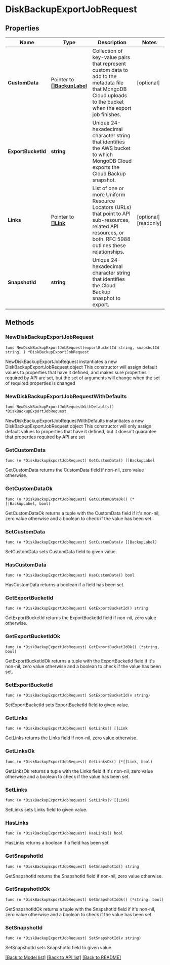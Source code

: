 # DiskBackupExportJobRequest

## Properties

Name | Type | Description | Notes
------------ | ------------- | ------------- | -------------
**CustomData** | Pointer to [**[]BackupLabel**](BackupLabel.md) | Collection of key-value pairs that represent custom data to add to the metadata file that MongoDB Cloud uploads to the bucket when the export job finishes. | [optional] 
**ExportBucketId** | **string** | Unique 24-hexadecimal character string that identifies the AWS bucket to which MongoDB Cloud exports the Cloud Backup snapshot. | 
**Links** | Pointer to [**[]Link**](Link.md) | List of one or more Uniform Resource Locators (URLs) that point to API sub-resources, related API resources, or both. RFC 5988 outlines these relationships. | [optional] [readonly] 
**SnapshotId** | **string** | Unique 24-hexadecimal character string that identifies the Cloud Backup snasphot to export. | 

## Methods

### NewDiskBackupExportJobRequest

`func NewDiskBackupExportJobRequest(exportBucketId string, snapshotId string, ) *DiskBackupExportJobRequest`

NewDiskBackupExportJobRequest instantiates a new DiskBackupExportJobRequest object
This constructor will assign default values to properties that have it defined,
and makes sure properties required by API are set, but the set of arguments
will change when the set of required properties is changed

### NewDiskBackupExportJobRequestWithDefaults

`func NewDiskBackupExportJobRequestWithDefaults() *DiskBackupExportJobRequest`

NewDiskBackupExportJobRequestWithDefaults instantiates a new DiskBackupExportJobRequest object
This constructor will only assign default values to properties that have it defined,
but it doesn't guarantee that properties required by API are set

### GetCustomData

`func (o *DiskBackupExportJobRequest) GetCustomData() []BackupLabel`

GetCustomData returns the CustomData field if non-nil, zero value otherwise.

### GetCustomDataOk

`func (o *DiskBackupExportJobRequest) GetCustomDataOk() (*[]BackupLabel, bool)`

GetCustomDataOk returns a tuple with the CustomData field if it's non-nil, zero value otherwise
and a boolean to check if the value has been set.

### SetCustomData

`func (o *DiskBackupExportJobRequest) SetCustomData(v []BackupLabel)`

SetCustomData sets CustomData field to given value.

### HasCustomData

`func (o *DiskBackupExportJobRequest) HasCustomData() bool`

HasCustomData returns a boolean if a field has been set.

### GetExportBucketId

`func (o *DiskBackupExportJobRequest) GetExportBucketId() string`

GetExportBucketId returns the ExportBucketId field if non-nil, zero value otherwise.

### GetExportBucketIdOk

`func (o *DiskBackupExportJobRequest) GetExportBucketIdOk() (*string, bool)`

GetExportBucketIdOk returns a tuple with the ExportBucketId field if it's non-nil, zero value otherwise
and a boolean to check if the value has been set.

### SetExportBucketId

`func (o *DiskBackupExportJobRequest) SetExportBucketId(v string)`

SetExportBucketId sets ExportBucketId field to given value.


### GetLinks

`func (o *DiskBackupExportJobRequest) GetLinks() []Link`

GetLinks returns the Links field if non-nil, zero value otherwise.

### GetLinksOk

`func (o *DiskBackupExportJobRequest) GetLinksOk() (*[]Link, bool)`

GetLinksOk returns a tuple with the Links field if it's non-nil, zero value otherwise
and a boolean to check if the value has been set.

### SetLinks

`func (o *DiskBackupExportJobRequest) SetLinks(v []Link)`

SetLinks sets Links field to given value.

### HasLinks

`func (o *DiskBackupExportJobRequest) HasLinks() bool`

HasLinks returns a boolean if a field has been set.

### GetSnapshotId

`func (o *DiskBackupExportJobRequest) GetSnapshotId() string`

GetSnapshotId returns the SnapshotId field if non-nil, zero value otherwise.

### GetSnapshotIdOk

`func (o *DiskBackupExportJobRequest) GetSnapshotIdOk() (*string, bool)`

GetSnapshotIdOk returns a tuple with the SnapshotId field if it's non-nil, zero value otherwise
and a boolean to check if the value has been set.

### SetSnapshotId

`func (o *DiskBackupExportJobRequest) SetSnapshotId(v string)`

SetSnapshotId sets SnapshotId field to given value.



[[Back to Model list]](../README.md#documentation-for-models) [[Back to API list]](../README.md#documentation-for-api-endpoints) [[Back to README]](../README.md)


